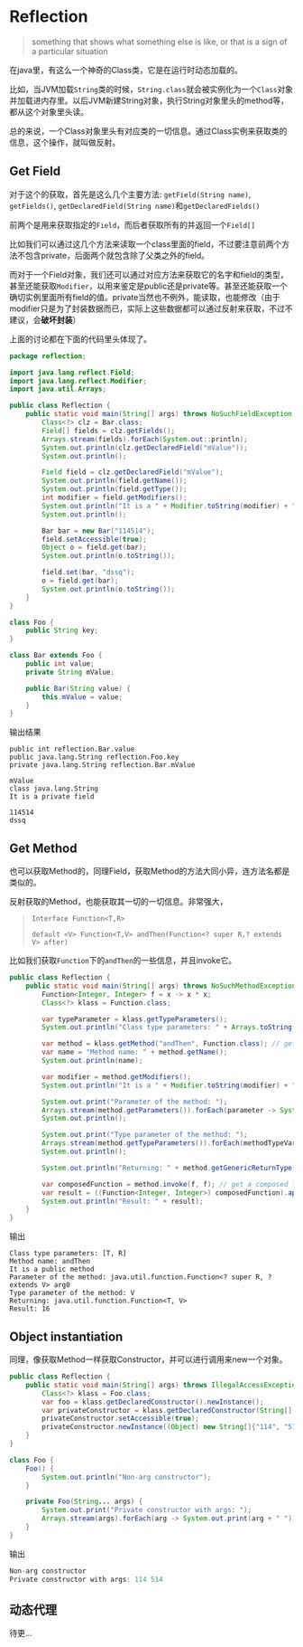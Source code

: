 # Reflection

> something that shows what something else is like, or that is a sign of a particular situation

在java里，有这么一个神奇的Class类，它是在运行时动态加载的。

比如，当JVM加载`String`类的时候，`String.class`就会被实例化为一个`Class`对象并加载进内存里。以后JVM新建String对象，执行String对象里头的method等，都从这个对象里头读。

总的来说，一个Class对象里头有对应类的一切信息。通过Class实例来获取类的信息，这个操作，就叫做反射。

## Get Field

对于这个的获取，首先是这么几个主要方法: `getField(String name)`, `getFields()`, `getDeclaredField(String name)`和`getDeclaredFields()`

前两个是用来获取指定的`Field`，而后者获取所有的并返回一个`Field[]`

比如我们可以通过这几个方法来读取一个class里面的field，不过要注意前两个方法不包含private，后面两个就包含除了父类之外的field。

而对于一个Field对象，我们还可以通过对应方法来获取它的名字和field的类型，甚至还能获取`Modifier`，以用来鉴定是public还是private等。甚至还能获取一个确切实例里面所有field的值。private当然也不例外，能读取，也能修改（由于modifier只是为了封装数据而已，实际上这些数据都可以通过反射来获取，不过不建议，会**破坏封装**）

上面的讨论都在下面的代码里头体现了。

``` java
package reflection;

import java.lang.reflect.Field;
import java.lang.reflect.Modifier;
import java.util.Arrays;

public class Reflection {
    public static void main(String[] args) throws NoSuchFieldException, IllegalAccessException {
        Class<?> clz = Bar.class;
        Field[] fields = clz.getFields();
        Arrays.stream(fields).forEach(System.out::println);
        System.out.println(clz.getDeclaredField("mValue"));
        System.out.println();

        Field field = clz.getDeclaredField("mValue");
        System.out.println(field.getName());
        System.out.println(field.getType());
        int modifier = field.getModifiers();
        System.out.println("It is a " + Modifier.toString(modifier) + " field");
        System.out.println();

        Bar bar = new Bar("114514");
        field.setAccessible(true);
        Object o = field.get(bar);
        System.out.println(o.toString());

        field.set(bar, "dssq");
        o = field.get(bar);
        System.out.println(o.toString());
    }
}

class Foo {
    public String key;
}

class Bar extends Foo {
    public int value;
    private String mValue;

    public Bar(String value) {
        this.mValue = value;
    }
}
```

输出结果

``` shell
public int reflection.Bar.value
public java.lang.String reflection.Foo.key
private java.lang.String reflection.Bar.mValue

mValue
class java.lang.String
It is a private field

114514
dssq
```

## Get Method

也可以获取Method的，同理Field，获取Method的方法大同小异，连方法名都是类似的。

反射获取的Method，也能获取其一切的一切信息。非常强大，

> `Interface Function<T,​R>`
>
> `default <V> Function<T,​V> andThen​(Function<? super R,​? extends V> after)`

比如我们获取`Function`下的`andThen`的一些信息，并且invoke它。

``` java
public class Reflection {
    public static void main(String[] args) throws NoSuchMethodException, InvocationTargetException, IllegalAccessException {
        Function<Integer, Integer> f = x -> x * x;
        Class<?> klass = Function.class;

        var typeParameter = klass.getTypeParameters();
        System.out.println("Class type parameters: " + Arrays.toString(typeParameter)); // get class generic type parameters

        var method = klass.getMethod("andThen", Function.class); // get method
        var name = "Method name: " + method.getName();
        System.out.println(name);

        var modifier = method.getModifiers();
        System.out.println("It is a " + Modifier.toString(modifier) + " method");

        System.out.print("Parameter of the method: ");
        Arrays.stream(method.getParameters()).forEach(parameter -> System.out.print(parameter.toString() + " ")); // get parameters' name
        System.out.println();

        System.out.print("Type parameter of the method: ");
        Arrays.stream(method.getTypeParameters()).forEach(methodTypeVariable -> System.out.print(methodTypeVariable.getName() +" "));
        System.out.println();

        System.out.println("Returning: " + method.getGenericReturnType().getTypeName());

        var composedFunction = method.invoke(f, f); // get a composed function
        var result = ((Function<Integer, Integer>) composedFunction).apply(2);
        System.out.println("Result: " + result);
    }
}
```

输出

``` shell
Class type parameters: [T, R]
Method name: andThen
It is a public method
Parameter of the method: java.util.function.Function<? super R, ? extends V> arg0 
Type parameter of the method: V 
Returning: java.util.function.Function<T, V>
Result: 16
```

## Object instantiation

同理，像获取Method一样获取Constructor，并可以进行调用来new一个对象。

``` java
public class Reflection {
    public static void main(String[] args) throws IllegalAccessException, InstantiationException, NoSuchMethodException, InvocationTargetException {
        Class<?> klass = Foo.class;
        var foo = klass.getDeclaredConstructor().newInstance();
        var privateConstructor = klass.getDeclaredConstructor(String[].class);
        privateConstructor.setAccessible(true);
        privateConstructor.newInstance((Object) new String[]{"114", "514"});
    }
}

class Foo {
    Foo() {
        System.out.println("Non-arg constructor");
    }

    private Foo(String... args) {
        System.out.print("Private constructor with args: ");
        Arrays.stream(args).forEach(arg -> System.out.print(arg + " "));
    }
}
```

输出

``` java
Non-arg constructor
Private constructor with args: 114 514
```

## 动态代理

待更...